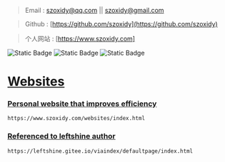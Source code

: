 > Email : [szoxidy@qq.com](https://mail.qq.com/) || [szoxidy@gmail.com](https://mail.google.com/)

> Github : [https://github.com/szoxidy](https://github.com/szoxidy)

> 个人网站 : [https://www.szoxidy.com]
> 
![Static Badge](https://img.shields.io/badge/copyright_%C2%A92023-SZOXIDY-orange?logo=crunchyroll&labelColor=rgb(80%2C%2080%2C%2080))
![Static Badge](https://img.shields.io/badge/%E6%B9%98ICP%E5%A4%87%E6%A1%88-2023027518%E5%8F%B7-blue?labelColor=rgb(80%2C%2080%2C%2080))
![Static Badge](https://img.shields.io/badge/%E8%90%8CICP%E5%A4%87-20231132%E5%8F%B7-%23FF1485?labelColor=rgb(80%2C%2080%2C%2080))

# [Websites](#)
### [Personal website that improves efficiency](https://www.szoxidy.com/websites/index.html)
    https://www.szoxidy.com/websites/index.html
### [Referenced to leftshine author](https://gitee.com/leftshine)
    https://leftshine.gitee.io/viaindex/defaultpage/index.html
